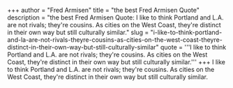 +++
author = "Fred Armisen"
title = "the best Fred Armisen Quote"
description = "the best Fred Armisen Quote: I like to think Portland and L.A. are not rivals; they're cousins. As cities on the West Coast, they're distinct in their own way but still culturally similar."
slug = "i-like-to-think-portland-and-la-are-not-rivals-theyre-cousins-as-cities-on-the-west-coast-theyre-distinct-in-their-own-way-but-still-culturally-similar"
quote = '''I like to think Portland and L.A. are not rivals; they're cousins. As cities on the West Coast, they're distinct in their own way but still culturally similar.'''
+++
I like to think Portland and L.A. are not rivals; they're cousins. As cities on the West Coast, they're distinct in their own way but still culturally similar.
